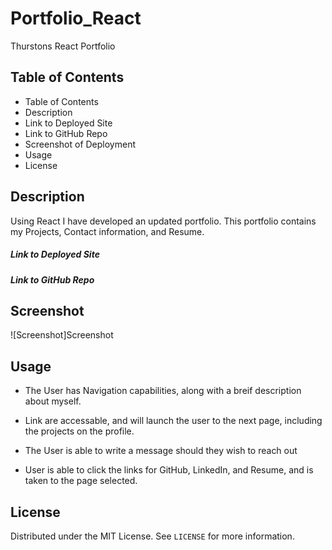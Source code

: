 # Portfolio_React
Thurstons React Portfolio
## Table of Contents
- Table of Contents
- Description
- Link to Deployed Site
- Link to GitHub Repo
- Screenshot of Deployment
- Usage
- License
## Description
Using React I have developed an updated portfolio. This portfolio contains my Projects, Contact information, and Resume. 
##### Link to Deployed Site

##### Link to GitHub Repo

## Screenshot
![Screenshot]Screenshot

## Usage
- The User has Navigation capabilities, along with a breif description about myself.

- Link are accessable, and will launch the user to the next page, including the projects on the profile.

- The User is able to write a message should they wish to reach out 

- User is able to click the links for GitHub, LinkedIn, and Resume, and is taken to the page selected.
## License
Distributed under the MIT License. See `LICENSE` for more information.